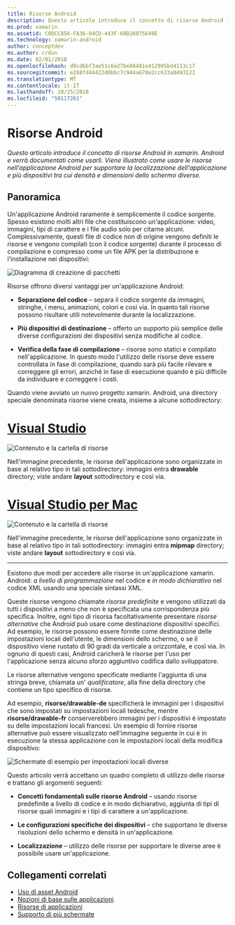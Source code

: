 ```yaml
---
title: Risorse Android
description: Questo articolo introduce il concetto di risorse Android in xamarin. Android e verrà documentati come usarli. Viene illustrato come usare le risorse nell'applicazione Android per supportare la localizzazione dell'applicazione e più dispositivi tra cui densità e dimensioni dello schermo diverse.
ms.prod: xamarin
ms.assetid: C0DCC856-FA36-04CD-443F-68D26075649E
ms.technology: xamarin-android
author: conceptdev
ms.author: crdun
ms.date: 02/01/2018
ms.openlocfilehash: d9cd6bf3ae51c6e27be88481e412995bd4113c17
ms.sourcegitcommit: e268fd44422d0bbc7c944a678e2cc633a0493122
ms.translationtype: MT
ms.contentlocale: it-IT
ms.lasthandoff: 10/25/2018
ms.locfileid: "50117261"
---
```

# <a name="android-resources"></a>Risorse Android

_Questo articolo introduce il concetto di risorse Android in xamarin. Android e verrà documentati come usarli. Viene illustrato come usare le risorse nell'applicazione Android per supportare la localizzazione dell'applicazione e più dispositivi tra cui densità e dimensioni dello schermo diverse._


## <a name="overview"></a>Panoramica

Un'applicazione Android raramente è semplicemente il codice sorgente. Spesso esistono molti altri file che costituiscono un'applicazione: video, immagini, tipi di carattere e i file audio solo per citarne alcuni. Complessivamente, questi file di codice non di origine vengono definiti le risorse e vengono compilati (con il codice sorgente) durante il processo di compilazione e compresso come un file APK per la distribuzione e l'installazione nei dispositivi:

![Diagramma di creazione di pacchetti](images/packaging-diagram.png)

Risorse offrono diversi vantaggi per un'applicazione Android:

-  **Separazione del codice** &ndash; separa il codice sorgente da immagini, stringhe, i menu, animazioni, colori e così via. In quanto tali risorse possono risultare utili notevolmente durante la localizzazione.

-  **Più dispositivi di destinazione** &ndash; offerto un supporto più semplice delle diverse configurazioni dei dispositivi senza modifiche al codice.

-  **Verifica della fase di compilazione** &ndash; risorse sono statici e compilato nell'applicazione. In questo modo l'utilizzo delle risorse deve essere controllata in fase di compilazione, quando sarà più facile rilevare e correggere gli errori, anziché in fase di esecuzione quando è più difficile da individuare e correggere i costi.

Quando viene avviato un nuovo progetto xamarin. Android, una directory speciale denominata risorse viene creata, insieme a alcune sottodirectory:

# <a name="visual-studiotabwindows"></a>[Visual Studio](#tab/windows)

![Contenuto e la cartella di risorse](images/resources-folder-vs.png)

Nell'immagine precedente, le risorse dell'applicazione sono organizzate in base al relativo tipo in tali sottodirectory: immagini entra **drawable** directory; viste andare **layout** sottodirectory e così via.
 
# <a name="visual-studio-for-mactabmacos"></a>[Visual Studio per Mac](#tab/macos)

![Contenuto e la cartella di risorse](images/resources-folder-xs.png)

Nell'immagine precedente, le risorse dell'applicazione sono organizzate in base al relativo tipo in tali sottodirectory: immagini entra **mipmap** directory; viste andare **layout** sottodirectory e così via.
 
-----

Esistono due modi per accedere alle risorse in un'applicazione xamarin. Android: *a livello di programmazione* nel codice e *in modo dichiarativo* nel codice XML usando una speciale sintassi XML.

Queste risorse vengono chiamate *risorse predefinite* e vengono utilizzati da tutti i dispositivi a meno che non è specificata una corrispondenza più specifica. Inoltre, ogni tipo di risorsa facoltativamente presentare *risorse alternative* che Android può usare come destinazione dispositivi specifici. Ad esempio, le risorse possono essere fornite come destinazione delle impostazioni locali dell'utente, le dimensioni dello schermo, o se il dispositivo viene ruotato di 90 gradi da verticale a orizzontale, e così via. In ognuno di questi casi, Android caricherà le risorse per l'uso per l'applicazione senza alcuno sforzo aggiuntivo codifica dallo sviluppatore.

Le risorse alternative vengono specificate mediante l'aggiunta di una stringa breve, chiamata un' *qualificatore*, alla fine della directory che contiene un tipo specifico di risorse.

Ad esempio, **risorse/drawable-de** specificherà le immagini per i dispositivi che sono impostati su impostazioni locali tedesche, mentre **risorse/drawable-fr** conserverebbero immagini per i dispositivi è impostato su delle impostazioni locali francesi. Un esempio di fornire risorse alternative può essere visualizzato nell'immagine seguente in cui è in esecuzione la stessa applicazione con le impostazioni locali della modifica dispositivo:

![Schermate di esempio per impostazioni locali diverse](images/localized-screenshots.png)

Questo articolo verrà accettano un quadro completo di utilizzo delle risorse e trattano gli argomenti seguenti:

-  **Concetti fondamentali sulle risorse Android** &ndash; usando risorse predefinite a livello di codice e in modo dichiarativo, aggiunta di tipi di risorse quali immagini e i tipi di carattere a un'applicazione.

-  **Le configurazioni specifiche dei dispositivi** &ndash; che supportano le diverse risoluzioni dello schermo e densità in un'applicazione.

-  **Localizzazione** &ndash; utilizzo delle risorse per supportare le diverse aree è possibile usare un'applicazione.


## <a name="related-links"></a>Collegamenti correlati

- [Uso di asset Android](~/android/app-fundamentals/resources-in-android/android-assets.md)
- [Nozioni di base sulle applicazioni](http://developer.android.com/guide/topics/fundamentals.html)
- [Risorse di applicazioni](http://developer.android.com/guide/topics/resources/index.html)
- [Supporto di più schermate](http://developer.android.com/guide/practices/screens_support.html)
